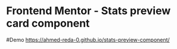 # Frontend Mentor - Stats preview card component
#Demo
https://ahmed-reda-0.github.io/stats-preview-component/
